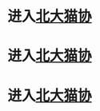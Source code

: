 # 进入[北大猫协](https://007DXR.github.io/JavaScript%20and%20Html%20Web%20Pages/final_project/login.html)

# 进入[北大猫协](https://007DXR.github.io/JavaScript%20and%20Html%20Web%20Pages/final_project/association.html)

# 进入[北大猫协](https://007DXR.github.io/JavaScript%20and%20Html%20Web%20Pages/final_project/adopt_instruction.html)
